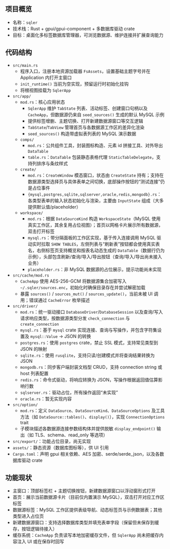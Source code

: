 ## 项目概览
- 名称：`sqler`
- 技术栈：Rust + gpui/gpui-component + 多数据库驱动 crate
- 目标：桌面化多标签数据库管理器，可浏览数据源、维护连接并扩展查询能力

## 代码结构
- `src/main.rs`
  - 程序入口，注册本地资源加载器 `FsAssets`，设置基础主题字号并在 Application 内打开主窗口
  - `init_runtime()` 当前为空实现，预留运行时初始化挂钩
  - 将根视图挂载为 `SqlerApp`
- `src/app/`
  - `mod.rs`：核心应用状态
    - `SqlerApp` 维护 `TabState` 列表、活动标签、创建窗口句柄以及 `CacheApp`，但数据源仍来自 `seed_sources()` 生成的默认 MySQL 示例
    - 提供标签增删、主题切换、打开新建数据源窗口等交互逻辑
    - `TabState`/`TabView` 管理首页与各数据源工作区的差异化渲染
    - `seed_sources()` 构造带虚拟表列表的 MySQL 演示数据
  - `comps/`
    - `mod.rs`：公共组件工具，封装图标构造、元素 id 拼接工具、对外导出 `DataTable`
    - `table.rs`：`DataTable` 包装静态表格代理 `StaticTableDelegate`，支持列排序与条纹样式
  - `create/`
    - `mod.rs`：`CreateWindow` 模态窗口，状态由 `CreateState` 持有；支持在数据源类型选择页与具体表单之间切换，底部操作按钮的“测试连接”仍是占位事件
    - `{mysql,postgres,sqlite,sqlserver,oracle,redis,mongodb}.rs`：各类型表单的输入状态初始化与渲染，主要由 `InputState` 组成（大多提供默认值/placeholder）
  - `workspace/`
    - `mod.rs`：根据 `DataSourceKind` 构造 `WorkspaceState`（MySQL 使用真实工作区，其余复用占位视图）；首页以网格卡片展示所有数据源，双击打开标签
    - `mysql.rs`：带分隔面板的工作区实现，基于传入连接调用 MySQL 驱动实时拉取 `SHOW TABLES`，左侧列表与“刷新表”按钮都会使用真实表名，右侧标签页支持概览和按表名动态生成的 `DataTable`（数据行仍为示例），头部包含刷新/查询/导入/导出按钮（查询/导入/导出尚未接入业务）
    - `placeholder.rs`：非 MySQL 数据源的占位展示，提示功能尚未实现
- `src/cache/mod.rs`
  - `CacheApp` 使用 AES-256-GCM 将数据源集合加密写入 `~/.sqler/sources.enc`，初始化时确保目录存在并尝试解密加载
  - 暴露 `sources()` / `sources_mut()` / `sources_update()`，当前未被 UI 调用；错误通过 `CacheError` 枚举描述
- `src/driver/`
  - `mod.rs`：统一驱动接口 `DatabaseDriver`/`DatabaseSession` 以及查询/写入请求响应类型，按数据源类型分发 `check_connection` 与 `create_connection`
  - `mysql.rs`：基于 `mysql` crate 实现连接、查询与写操作，并包含字符集设置及 `mysql::Value` -> JSON 的转换
  - `postgres.rs`：使用 `postgres` crate，禁止 SSL 模式，支持常见类型到 JSON 的映射
  - `sqlite.rs`：使用 `rusqlite`，支持只读/创建模式并将查询结果转换为 JSON
  - `mongodb.rs`：同步客户端封装文档型 CRUD，支持 connection string 或 host 列表配置
  - `redis.rs`：命令式驱动，将响应转换为 JSON，写操作根据返回值估算影响行数
  - `sqlserver.rs`：驱动占位，所有操作返回“未实现”
  - `oracle.rs`：暂无实现内容
- `src/option/`
  - `mod.rs`：定义 `DataSource`、`DataSourceKind`、`DataSourceOptions` 及工具方法（如 `DataSource::tables()`、`display()`），实现 `ConnectionOptions` trait
  - 子模块描述各数据源连接参数结构体并提供脱敏 `display_endpoint()` 输出（如 TLS、schema、read_only 等选项）
- `src/export/`：功能占位目录，尚无实现
- `assets/`：静态资源（数据库图标等），供 UI 引用
- `Cargo.toml`：声明 gpui 相关依赖、AES 加密、serde/serde_json，以及各数据库驱动 crate

## 功能现状
- 主窗口：顶部标签栏 + 主题切换按钮，新建数据源窗口以浮动窗形式打开
- 首页：展示当前数据源卡片（目前仅内置演示 MySQL），双击打开对应工作区标签
- 数据源标签：MySQL 工作区提供表级导航、动态标签页与示例数据表；其他类型进入占位页
- 新建数据源窗口：支持选择数据库类型并填充表单字段（保留但未保存到缓存，按钮逻辑待接入）
- 缓存系统：`CacheApp` 负责读写本地加密缓存文件，但 `SqlerApp` 尚未把缓存内容注入 UI 或在保存时回写
